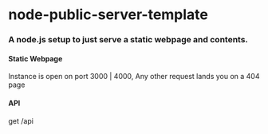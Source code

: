 # node-public-server-template
### A node.js setup to just serve a static webpage and contents.

#### Static Webpage
Instance is open on port 3000 | 4000,
Any other request lands you on a 404 page
#### API
get /api 
